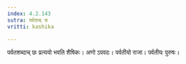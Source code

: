 ```yaml
---
index: 4.2.143
sutra: पर्वताच् च
vritti: kashika

---
```

पर्वतशब्दाच् छः प्रत्ययो भवति शैषिकः। अणो ऽपवदः। पर्वतीयो राजा। पर्वतीयः पुरुषः।
